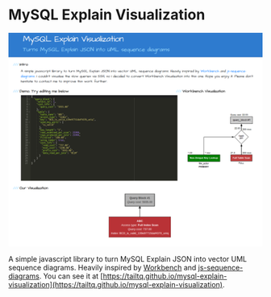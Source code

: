 # MySQL Explain Visualization

![Image](public/introduction.png)

A simple javascript library to turn MySQL Explain JSON into vector UML sequence diagrams. Heavily inspired by [Workbench](https://www.mysql.com/products/workbench/) and [js-sequence-diagrams](https://bramp.github.io/js-sequence-diagrams/). You can see it at [https://tailtq.github.io/mysql-explain-visualization](https://tailtq.github.io/mysql-explain-visualization).
